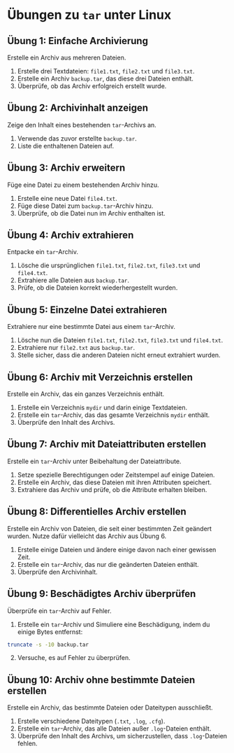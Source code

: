 # Übungen zu `tar` unter Linux

## Übung 1: Einfache Archivierung
Erstelle ein Archiv aus mehreren Dateien.

1. Erstelle drei Textdateien: `file1.txt`, `file2.txt` und `file3.txt`.
2. Erstelle ein Archiv `backup.tar`, das diese drei Dateien enthält.
3. Überprüfe, ob das Archiv erfolgreich erstellt wurde.

## Übung 2: Archivinhalt anzeigen
Zeige den Inhalt eines bestehenden `tar`-Archivs an.

1. Verwende das zuvor erstellte `backup.tar`.
2. Liste die enthaltenen Dateien auf.

## Übung 3: Archiv erweitern
Füge eine Datei zu einem bestehenden Archiv hinzu.

1. Erstelle eine neue Datei `file4.txt`.
2. Füge diese Datei zum `backup.tar`-Archiv hinzu.
3. Überprüfe, ob die Datei nun im Archiv enthalten ist.

## Übung 4: Archiv extrahieren
Entpacke ein `tar`-Archiv.

1. Lösche die ursprünglichen `file1.txt`, `file2.txt`, `file3.txt` und `file4.txt`.
2. Extrahiere alle Dateien aus `backup.tar`.
3. Prüfe, ob die Dateien korrekt wiederhergestellt wurden.

## Übung 5: Einzelne Datei extrahieren
Extrahiere nur eine bestimmte Datei aus einem `tar`-Archiv.

1. Lösche nun die Dateien `file1.txt`, `file2.txt`, `file3.txt` und `file4.txt`.
2. Extrahiere nur `file2.txt` aus `backup.tar`.
3. Stelle sicher, dass die anderen Dateien nicht erneut extrahiert wurden.

## Übung 6: Archiv mit Verzeichnis erstellen
Erstelle ein Archiv, das ein ganzes Verzeichnis enthält.

1. Erstelle ein Verzeichnis `mydir` und darin einige Textdateien.
2. Erstelle ein `tar`-Archiv, das das gesamte Verzeichnis `mydir` enthält.
3. Überprüfe den Inhalt des Archivs.

## Übung 7: Archiv mit Dateiattributen erstellen
Erstelle ein `tar`-Archiv unter Beibehaltung der Dateiattribute.

1. Setze spezielle Berechtigungen oder Zeitstempel auf einige Dateien.
2. Erstelle ein Archiv, das diese Dateien mit ihren Attributen speichert.
3. Extrahiere das Archiv und prüfe, ob die Attribute erhalten bleiben.

## Übung 8: Differentielles Archiv erstellen
Erstelle ein Archiv von Dateien, die seit einer bestimmten Zeit geändert wurden. Nutze dafür vielleicht das Archiv aus Übung 6.

1. Erstelle einige Dateien und ändere einige davon nach einer gewissen Zeit.
2. Erstelle ein `tar`-Archiv, das nur die geänderten Dateien enthält.
3. Überprüfe den Archivinhalt.

## Übung 9: Beschädigtes Archiv überprüfen
Überprüfe ein `tar`-Archiv auf Fehler.

1. Erstelle ein `tar`-Archiv und Simuliere eine Beschädigung, indem du einige Bytes entfernst:
```sh
truncate -s -10 backup.tar
```
2. Versuche, es auf Fehler zu überprüfen.

## Übung 10: Archiv ohne bestimmte Dateien erstellen
Erstelle ein Archiv, das bestimmte Dateien oder Dateitypen ausschließt.

1. Erstelle verschiedene Dateitypen (`.txt`, `.log`, `.cfg`).
2. Erstelle ein `tar`-Archiv, das alle Dateien außer `.log`-Dateien enthält.
3. Überprüfe den Inhalt des Archivs, um sicherzustellen, dass `.log`-Dateien fehlen.

